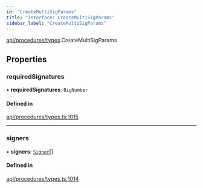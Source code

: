 ```yaml
---
id: "CreateMultiSigParams"
title: "Interface: CreateMultiSigParams"
sidebar_label: "CreateMultiSigParams"
---
```


[api/procedures/types](../../../../../modules/API/Procedures/Types/Types.md).CreateMultiSigParams

## Properties

### requiredSignatures

• **requiredSignatures**: `BigNumber`

#### Defined in

[api/procedures/types.ts:1015](https://github.com/PolymeshAssociation/polymesh-sdk/blob/95e180d2/src/api/procedures/types.ts#L1015)

___

### signers

• **signers**: [`Signer`](../../../../../modules/Types/Types.md#signer)[]

#### Defined in

[api/procedures/types.ts:1014](https://github.com/PolymeshAssociation/polymesh-sdk/blob/95e180d2/src/api/procedures/types.ts#L1014)
